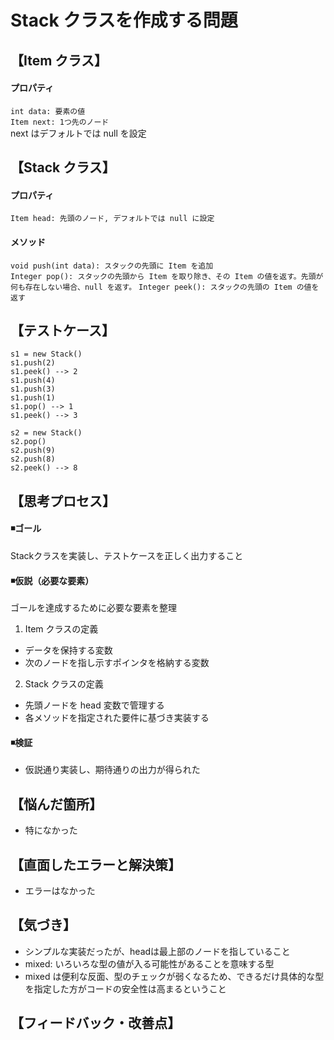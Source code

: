 # Stack クラスを作成する問題


## 【Item クラス】
#### プロパティ
`int data: 要素の値`   
`Item next: 1つ先のノード`  
next はデフォルトでは null を設定  

## 【Stack クラス】
#### プロパティ
`Item head: 先頭のノード, デフォルトでは null に設定`  

#### メソッド
`void push(int data): スタックの先頭に Item を追加`  
`Integer pop(): スタックの先頭から Item を取り除き、その Item の値を返す。先頭が何も存在しない場合、null を返す。`
`Integer peek(): スタックの先頭の Item の値を返す`


## 【テストケース】
`s1 = new Stack()`  
`s1.push(2)`  
`s1.peek() --> 2`  
`s1.push(4)`  
`s1.push(3)`  
`s1.push(1)`  
`s1.pop() --> 1`  
`s1.peek() --> 3`  
  
`s2 = new Stack()`  
`s2.pop()`  
`s2.push(9)`  
`s2.push(8)`  
`s2.peek() --> 8`  
  

## 【思考プロセス】
#### ◾️ゴール  
Stackクラスを実装し、テストケースを正しく出力すること  

#### ◾️仮説（必要な要素）  
ゴールを達成するために必要な要素を整理  
  
1. Item クラスの定義  
- データを保持する変数  
- 次のノードを指し示すポインタを格納する変数  
  
2. Stack クラスの定義    
- 先頭ノードを head 変数で管理する  
- 各メソッドを指定された要件に基づき実装する  　


#### ◾️検証  
- 仮説通り実装し、期待通りの出力が得られた  

## 【悩んだ箇所】
- 特になかった  

## 【直面したエラーと解決策】
- エラーはなかった  

## 【気づき】
- シンプルな実装だったが、headは最上部のノードを指していること  
- mixed: いろいろな型の値が入る可能性があることを意味する型  
- mixed は便利な反面、型のチェックが弱くなるため、できるだけ具体的な型を指定した方がコードの安全性は高まるということ  

## 【フィードバック・改善点】

